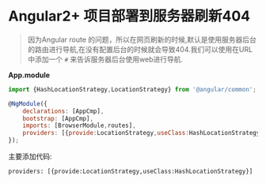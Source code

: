# Angular2+ 项目部署到服务器刷新404   

> 因为Angular route 的问题，所以在网页刷新的时候,默认是使用服务器后台的路由进行导航,在没有配置后台的时候就会导致404.我们可以使用在URL中添加一个 `#` 来告诉服务器后台使用web进行导航.   

**App.module**

```javascript
import {HashLocationStrategy,LocationStrategy} from '@angular/common';

@NgModule({
    declarations: [AppCmp],
    bootstrap: [AppCmp],
    imports: [BrowserModule,routes],
    providers: [{provide:LocationStrategy,useClass:HashLocationStrategy}]
});

```

主要添加代码:   

```providers: [{provide:LocationStrategy,useClass:HashLocationStrategy}]```